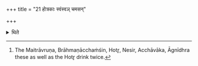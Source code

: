 +++
title = "21 होत्रकाः स्वंस्वञ् चमसन्"

+++

<details><summary>थिते</summary>

21. The Hotrakas[^1] drink from their own goblet twice.  

[^1]: The Maitrāvruṇa, Brāhmaṇācchaṁśin, Hotr̥, Nesir, Acchāvāka, Āgnīdhra these as well as the Hotr̥ drink twice.   
</details>
